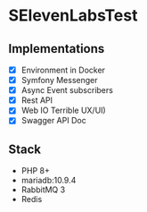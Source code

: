 # SElevenLabsTest

## Implementations

- [x] Environment in Docker
- [x] Symfony Messenger
- [x] Async Event subscribers
- [x] Rest API
- [x] Web IO Terrible UX/UI)
- [x] Swagger API Doc

## Stack

- PHP 8+
- mariadb:10.9.4
- RabbitMQ 3
- Redis